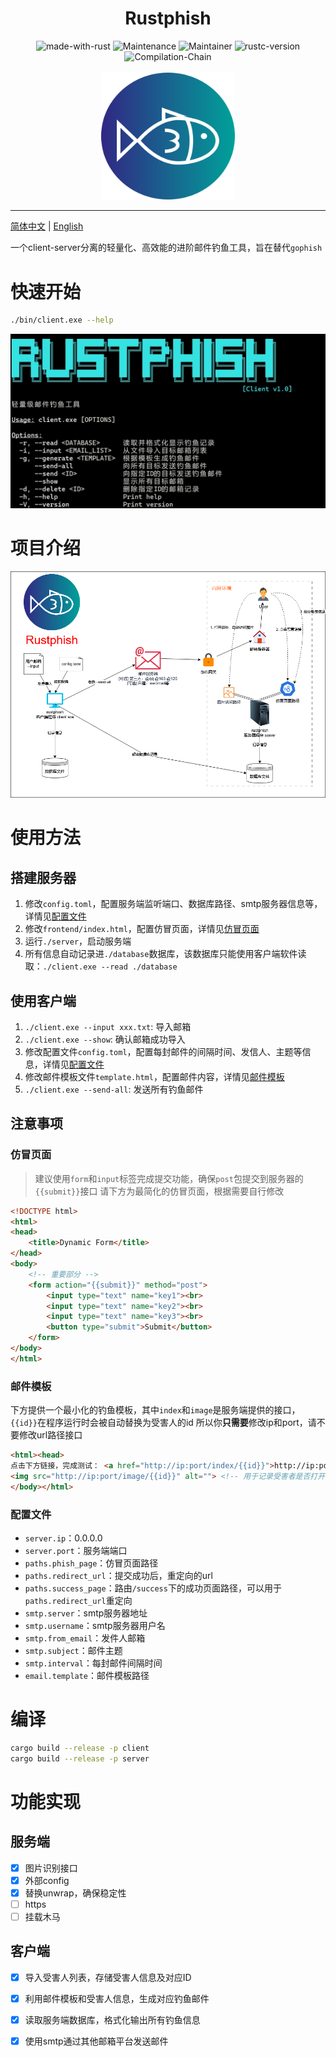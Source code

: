 <div align="center">
    <h1>Rustphish</h1>
    <img src="https://img.shields.io/badge/Made%20with-Rust-1f425f.svg" alt="made-with-rust">
    <img src="https://img.shields.io/badge/Maintained%3F-yes-green.svg" alt="Maintenance">
    <img src="https://img.shields.io/badge/Maintainer-Ky9oss-red" alt="Maintainer">
    <img src="https://img.shields.io/badge/rustc-1.84.0(nightly)-blue.svg" alt="rustc-version">
    <img src="https://img.shields.io/badge/compile-gnu-blue.svg" alt="Compilation-Chain">
    <br>
    <br>
    <img src="img/1.png" alt="" width="213.5" height="203.5">
</div>

---

[简体中文](./README.md) | [English](./README_EN.md)

一个client-server分离的轻量化、高效能的进阶邮件钓鱼工具，旨在替代`gophish`

# 快速开始
```bash
./bin/client.exe --help
```
![](img/2.png)

# 项目介绍
![](img/4.png)

# 使用方法
## 搭建服务器
1. 修改`config.toml`，配置服务端监听端口、数据库路径、smtp服务器信息等，详情见[配置文件](#配置文件)
2. 修改`frontend/index.html`，配置仿冒页面，详情见[仿冒页面](#仿冒页面)
3. 运行`./server`，启动服务端
4. 所有信息自动记录进`./database`数据库，该数据库只能使用客户端软件读取：`./client.exe --read ./database`

## 使用客户端
1. `./client.exe --input xxx.txt`: 导入邮箱
2. `./client.exe --show`: 确认邮箱成功导入
3. 修改配置文件`config.toml`，配置每封邮件的间隔时间、发信人、主题等信息，详情见[配置文件](#配置文件)
4. 修改邮件模板文件`template.html`，配置邮件内容，详情见[邮件模板](#邮件模板)
5. `./client.exe --send-all`: 发送所有钓鱼邮件

## 注意事项
### 仿冒页面
> 建议使用`form`和`input`标签完成提交功能，确保`post`包提交到服务器的`{{submit}}`接口
请下方为最简化的仿冒页面，根据需要自行修改
```html
<!DOCTYPE html>
<html>
<head>
    <title>Dynamic Form</title>
</head>
<body>
    <!-- 重要部分 -->
    <form action="{{submit}}" method="post">
        <input type="text" name="key1"><br>
        <input type="text" name="key2"><br>
        <input type="text" name="key3"><br>
        <button type="submit">Submit</button>
    </form>
</body>
</html>
```

### 邮件模板
下方提供一个最小化的钓鱼模板，其中`index`和`image`是服务端提供的接口，`{{id}}`在程序运行时会被自动替换为受害人的id
所以你**只需要**修改ip和port，请不要修改url路径接口
```html
<html><head>
点击下方链接，完成测试： <a href="http://ip:port/index/{{id}}">http://ip:port/index/{{id}}</a>
<img src="http://ip:port/image/{{id}}" alt=""> <!-- 用于记录受害者是否打开邮件 -->
</body></html>
```

### 配置文件
- `server.ip`：0.0.0.0
- `server.port`：服务端端口
- `paths.phish_page`：仿冒页面路径
- `paths.redirect_url`：提交成功后，重定向的url
- `paths.success_page`：路由`/success`下的成功页面路径，可以用于`paths.redirect_url`重定向
- `smtp.server`：smtp服务器地址
- `smtp.username`：smtp服务器用户名
- `smtp.from_email`：发件人邮箱
- `smtp.subject`：邮件主题
- `smtp.interval`：每封邮件间隔时间
- `email.template`：邮件模板路径

# 编译
```bash
cargo build --release -p client
cargo build --release -p server
```

# 功能实现
## 服务端
- [x] 图片识别接口
- [x] 外部config
- [x] 替换unwrap，确保稳定性
- [ ] https
- [ ] 挂载木马

## 客户端
- [x] 导入受害人列表，存储受害人信息及对应ID
- [x] 利用邮件模板和受害人信息，生成对应钓鱼邮件
- [x] 读取服务端数据库，格式化输出所有钓鱼信息
- [x] 使用smtp通过其他邮箱平台发送邮件

